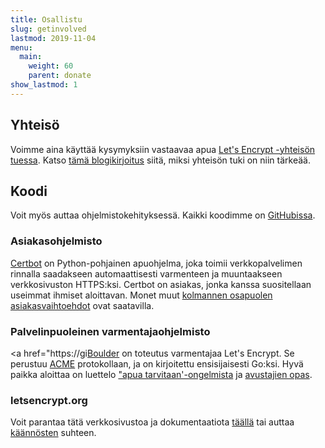```yaml
---
title: Osallistu
slug: getinvolved
lastmod: 2019-11-04
menu:
  main:
    weight: 60
    parent: donate
show_lastmod: 1
---
```



## Yhteisö

Voimme aina käyttää kysymyksiin vastaavaa apua [Let's Encrypt -yhteisön tuessa](https://community.letsencrypt.org/). Katso [tämä blogikirjoitus](/2015/08/13/lets-encrypt-community-support.html) siitä, miksi yhteisön tuki on niin tärkeää.

## Koodi

Voit myös auttaa ohjelmistokehityksessä. Kaikki koodimme on [GitHubissa](https://github.com/letsencrypt/).

### Asiakasohjelmisto

[Certbot](https://github.com/certbot/certbot) on Python-pohjainen apuohjelma, joka toimii verkkopalvelimen rinnalla saadakseen automaattisesti varmenteen ja muuntaakseen verkkosivuston HTTPS:ksi. Certbot on asiakas, jonka kanssa suositellaan useimmat ihmiset aloittavan. Monet muut [kolmannen osapuolen asiakasvaihtoehdot](/docs/client-options) ovat saatavilla.

### Palvelinpuoleinen varmentajaohjelmisto

<a href="https://gi[Boulder](https://github.com/letsencrypt/boulder) on toteutus varmentajaa Let's Encrypt. Se perustuu [ACME](https://tools.ietf.org/html/rfc8555) protokollaan, ja on kirjoitettu ensisijaisesti Go:ksi. Hyvä paikka aloittaa on luettelo ["apua tarvitaan'-ongelmista](https://github.com/letsencrypt/boulder/labels/help%20wanted) ja [avustajien opas](https://github.com/letsencrypt/boulder/blob/main/CONTRIBUTING.md).

### letsencrypt.org

Voit parantaa tätä verkkosivustoa ja dokumentaatiota [täällä](https://github.com/letsencrypt/website) tai auttaa [käännösten](https://crowdin.com/project/lets-encrypt-website) suhteen.
